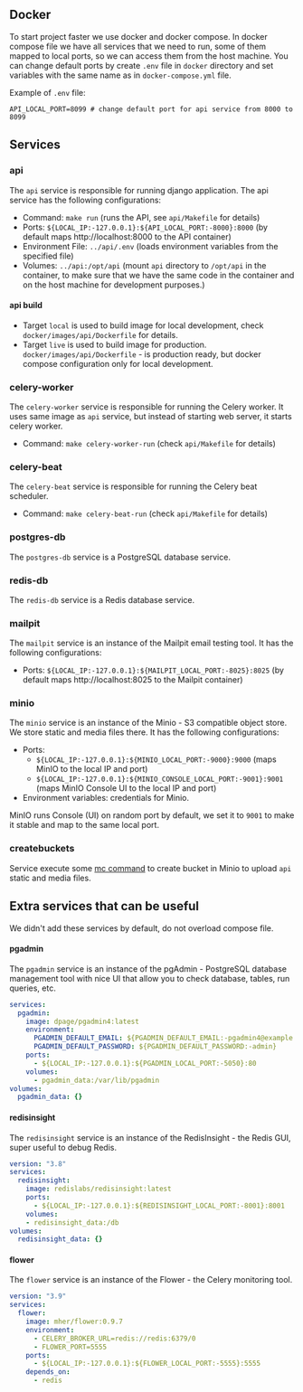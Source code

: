 ## Docker

To start project faster we use docker and docker compose. In docker compose file we have all services that we need to
run, some of them mapped to local ports, so we can access them from the host machine.
You can change default ports by create `.env` file in `docker` directory and set variables with the same name as in
`docker-compose.yml` file.

Example of `.env` file:

```dotenv
API_LOCAL_PORT=8099 # change default port for api service from 8000 to 8099
```

## Services

### api

The `api` service is responsible for running django application.
The api service has the following configurations:

 - Command: `make run` (runs the API, see `api/Makefile` for details)
 - Ports: `${LOCAL_IP:-127.0.0.1}:${API_LOCAL_PORT:-8000}:8000` (by default maps http://localhost:8000 to the API container)
 - Environment File: `../api/.env` (loads environment variables from the specified file)
 - Volumes: `../api:/opt/api` (mount `api` directory to `/opt/api` in the container, to make
sure that we have the same code in the container and on the host machine for development purposes.)

#### api build
 - Target `local` is used to build image for local development, check `docker/images/api/Dockerfile` for details.
 - Target `live` is used to build image for production. `docker/images/api/Dockerfile` - is production ready, but docker
   compose configuration only for local development.


### celery-worker

The `celery-worker` service is responsible for running the Celery worker. It uses same image as `api` service,
but instead of starting web server, it starts celery worker.

 - Command: `make celery-worker-run` (check `api/Makefile` for details)

### celery-beat

The `celery-beat` service is responsible for running the Celery beat scheduler.

 - Command: `make celery-beat-run` (check `api/Makefile` for details)


### postgres-db

The `postgres-db` service is a PostgreSQL database service.


### redis-db

The `redis-db` service is a Redis database service.

### mailpit

The `mailpit` service is an instance of the Mailpit email testing tool. It has the following configurations:

- Ports: `${LOCAL_IP:-127.0.0.1}:${MAILPIT_LOCAL_PORT:-8025}:8025` (by default maps http://localhost:8025 to the Mailpit container)

### minio

The `minio` service is an instance of the Minio - S3 compatible object store. We store static and media files there.
It has the following configurations:
- Ports:
  - `${LOCAL_IP:-127.0.0.1}:${MINIO_LOCAL_PORT:-9000}:9000` (maps MinIO to the local IP and port)
  - `${LOCAL_IP:-127.0.0.1}:${MINIO_CONSOLE_LOCAL_PORT:-9001}:9001` (maps MinIO Console UI to the local IP and port)
- Environment variables: credentials for Minio.

MinIO runs Console (UI) on random port by default, we set it to `9001` to make it stable and map to the same local port.

### createbuckets
Service execute some [mc command](https://min.io/docs/minio/linux/reference/minio-mc.html) to create bucket in Minio to
upload `api` static and media files.



## Extra services that can be useful
We didn't add these services by default, do not overload compose file.

#### pgadmin
The `pgadmin` service is an instance of the pgAdmin - PostgreSQL database management tool with nice UI that allow you to
check database, tables, run queries, etc.

```yaml
services:
  pgadmin:
    image: dpage/pgadmin4:latest
    environment:
      PGADMIN_DEFAULT_EMAIL: ${PGADMIN_DEFAULT_EMAIL:-pgadmin4@example.com}
      PGADMIN_DEFAULT_PASSWORD: ${PGADMIN_DEFAULT_PASSWORD:-admin}
    ports:
      - ${LOCAL_IP:-127.0.0.1}:${PGADMIN_LOCAL_PORT:-5050}:80
    volumes:
      - pgadmin_data:/var/lib/pgadmin
volumes:
  pgadmin_data: {}
```

#### redisinsight

The `redisinsight` service is an instance of the RedisInsight - the Redis GUI, super useful to debug Redis.

```yaml
version: "3.8"
services:
  redisinsight:
    image: redislabs/redisinsight:latest
    ports:
      - ${LOCAL_IP:-127.0.0.1}:${REDISINSIGHT_LOCAL_PORT:-8001}:8001
    volumes:
    - redisinsight_data:/db
volumes:
  redisinsight_data: {}
```

#### flower

The `flower` service is an instance of the Flower - the Celery monitoring tool.

```yaml
version: "3.9"
services:
  flower:
    image: mher/flower:0.9.7
    environment:
      - CELERY_BROKER_URL=redis://redis:6379/0
      - FLOWER_PORT=5555
    ports:
      - ${LOCAL_IP:-127.0.0.1}:${FLOWER_LOCAL_PORT:-5555}:5555
    depends_on:
      - redis
```

